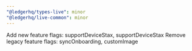 ```yaml
---
"@ledgerhq/types-live": minor
"@ledgerhq/live-common": minor
---
```


Add new feature flags: supportDeviceStax, supportDeviceStax
Remove legacy feature flags: syncOnboarding, customImage
